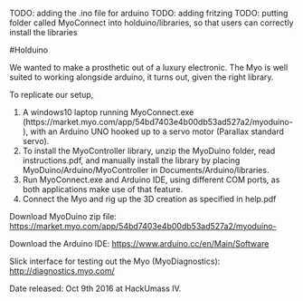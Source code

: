 TODO: adding the .ino file for arduino
TODO: adding fritzing
TODO: putting folder called MyoConnect into holduino/libraries, so that users can correctly install the libraries

#Holduino

We wanted to make a prosthetic out of a luxury electronic. The Myo is well suited to working alongside arduino, it turns out, given the right library.

To replicate our setup, <ol>
<li>A windows10 laptop running MyoConnect.exe (https://market.myo.com/app/54bd7403e4b00db53ad527a2/myoduino-), with an Arduino UNO hooked up to a servo motor (Parallax standard servo).</li>
<li>To install the MyoController library, unzip the MyoDuino folder, read instructions.pdf, and manually install the library by placing MyoDuino/Arduino/MyoController in Documents/Arduino/libraries.</li>
<li>Run MyoConnect.exe and Arduino IDE, using different COM ports, as both applications make use of that feature.</li>
<li>Connect the Myo and rig up the 3D creation as specified in help.pdf</li>
</ol> 

Download MyoDuino zip file: https://market.myo.com/app/54bd7403e4b00db53ad527a2/myoduino-

Download the Arduino IDE: https://www.arduino.cc/en/Main/Software

Slick interface for testing out the Myo (MyoDiagnostics): http://diagnostics.myo.com/

Date released: Oct 9th 2016 at HackUmass IV.
